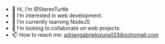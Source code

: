 - 👋 Hi, I’m @StereoTurtle
- 👀 I’m interested in web development.
- 🌱 I’m currently learning NodeJS
- 💞️ I’m looking to collaborate on web projects.
- 📫 How to reach me: adriangabrielozuna133@zohomail.com
